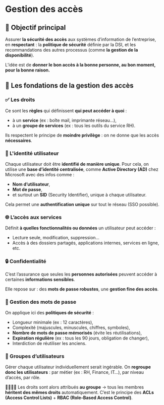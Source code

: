 # Gestion des accès

## **🎯 Objectif principal**

Assurer **la sécurité des accès** aux systèmes d’information de l’entreprise, en **respectant** : la **politique de sécurité** définie par la DSI, et les recommandations des autres processus (comme **la gestion de la disponibilité**).

L’idée est de **donner le bon accès à la bonne personne, au bon moment, pour la bonne raison.**



## **🧱 Les fondations de la gestion des accès**

### **✅ Les droits**

Ce sont les **règles** qui définissent **qui peut accéder à quoi** : 
- à un **service** (ex : boîte mail, imprimante réseau…),
- à un **groupe de services** (ex : tous les outils du service RH).
 
Ils respectent le principe de **moindre privilège** : on ne donne que les accès **nécessaires**.



### **👤 L'identité utilisateur**

Chaque utilisateur doit être **identifié de manière unique**. Pour cela, on utilise une **base d’identité centralisée**, comme **Active Directory (AD)** chez Microsoft avec des infos comme : 
- **Nom d’utilisateur**,
- **Mot de passe**,
- et surtout un **SID** (Security Identifier), unique à chaque utilisateur.

Cela permet une **authentification unique** sur tout le réseau (SSO possible).



### **🌐 L’accès aux services**

Définit **à quelles fonctionnalités ou données** un utilisateur peut accéder : 
- Lecture seule, modification, suppression… 
- Accès à des dossiers partagés, applications internes, services en ligne, etc.



### **🔒 Confidentialité**

C’est l’assurance que seules les **personnes autorisées** peuvent accéder à certaines **informations sensibles**.

Elle repose sur : des **mots de passe robustes**, une **gestion fine des accès**.



### **🔐 Gestion des mots de passe**

On applique ici des **politiques de sécurité** : 
- Longueur minimale (ex : 12 caractères),
- Complexité (majuscules, minuscules, chiffres, symboles),
- **Nombre de mots de passe mémorisés** (évite les réutilisations),
- **Expiration régulière** (ex : tous les 90 jours, obligation de changer),
- Interdiction de réutiliser les anciens.



### **👥 Groupes d’utilisateurs**

Gérer chaque utilisateur individuellement serait ingérable. On **regroupe donc les utilisateurs** : par métier (ex : RH, Finance, IT…), par niveau d’accès, par rôle.



👨‍💼👩‍💼 Les droits sont alors attribués **au groupe** → tous les membres **héritent des mêmes droits** automatiquement. C’est le principe des **ACLs (Access Control Lists)** + **RBAC (Role-Based Access Control)**.

